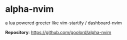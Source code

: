 # alpha-nvim

a lua powered greeter like vim-startify / dashboard-nvim

**Repository**: <https://github.com/goolord/alpha-nvim>
